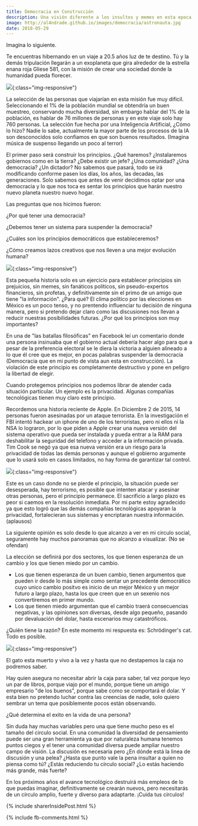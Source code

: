 ```yaml
---
title: Democracia en Construcción
description: Una visión diferente a los insultos y memes en esta epoca electoral
image: http://al4ndrade.github.io/images/democracia/astronauta.jpg
date: 2018-05-29
---
```


Imagina lo siguiente.

Te encuentras hibernando en un viaje a 20.5 años luz de te destino. Tú y la demás tripulación llegarán a un exoplaneta que gira alrededor de la estrella enana roja Gliese 581, con la misión de crear una sociedad donde la humanidad pueda florecer.

![]({{site.baseurl}}/images/democracia/gliese581.jpg){:class="img-responsive"}

La selección de las personas que viajarían en esta misión fue muy dificil. Seleccionando el 1% de la población mundial se obtendría un buen muestreo, conservando mucha diversidad, sin embargo hablar del 1% de la población, es hablar de 76 millones de personas y en este viaje solo hay 760 personas. 
La selección fue hecha por una Inteligencia Artificial, ¿Cómo lo hizo? Nadie lo sabe, actualmente la mayor parte de los procesos de la IA son desconocidos solo confiamos en que son buenos resultados. (Imagina música de suspenso llegando un poco al terror)

El primer paso será construir los principios. ¿Qué haremos? ¿Instalaremos gobiernos como en la tierra? ¿Debe existir un jefe? ¿Una comunidad? ¿Una democracia? ¿Un dictador? No sabemos que pasará, todo se irá modificando conforme pasen los días, los años, las decadas, las generaciones. Solo sabemos que antes de venir decidimos optar por una democracia y lo que nos toca es sentar los principios que harán nuestro nuevo planeta nuestro nuevo hogar.

Las preguntas que nos hicimos fueron:

¿Por qué tener una democracia?

¿Debemos tener un sistema para suspender la democracia?

¿Cuáles son los principios democráticos que estableceremos?

¿Cómo creamos lazos creativos que nos lleven a una mejor evolución humana?

![]({{site.baseurl}}/images/democracia/astronauta.jpg){:class="img-responsive"}

Esta pequeña historia solo es un ejercicio para establecer principios sin prejuicios, sin memes, sin fanáticos políticos, sin pseudo-expertos financieros, sin profetas, y definitivamente sin el primo de un amigo que tiene "la información". ¿Para qué? El clima político por las elecciones en México es un poco tenso, y no prentendo influenciar tu decisión de ninguna manera, pero si pretendo dejar claro como las discusiones nos llevan a reducir nuestras posibilidades futuras.
¿Por qué los principios son muy importantes?

En una de "las batallas filosóficas" en Facebook leí un comentario donde una persona insinuaba que el gobierno actual debería hacer algo para que a pesar de la preferencia electoral se le diera la victoria a alguien alineado a lo que él cree que es mejor, en pocas palabras suspender la democracia (Democracia que en mi punto de vista aun esta en construcción). La violación de este principio es completamente destructivo y pone en peligro la libertad de elegir.

Cuando protegemos principios nos podemos librar de atender cada situación particular. Un ejemplo es la privacidad. Algunas compañías tecnológicas tienen muy claro este principio.  

Recordemos una historia reciente de Apple. En Diciembre 2 de 2015, 14 personas fueron asesinadas por un ataque terrorista. En la investigación el FBI intentó hackear un iphone de uno de los terroristas, pero ni ellos ni la NSA lo lograron, por lo que piden a Apple crear una nueva versión del sistema operativo que pueda ser instalada y pueda entrar a la RAM para deshabilitar la seguridad del telefono y acceder a la información privada. Tim Cook se negó ya que esa nueva versión era un riesgo para la privacidad de todas las demás personas y aunque el gobierno argumente que lo usará solo en casos limitados, no hay forma de garantizar tal control.

![]({{site.baseurl}}/images/democracia/iphone.jpg){:class="img-responsive"}

Este es un caso donde no se pierde el principio, la situación puede ser desesperada, hay terrorismo, es posible que intenten atacar y asesinar otras personas, pero el principio permanece. El sacrificio a largo plazo es peor si caemos en la resolución inmediata. Por mi parte estoy agradecido ya que esto logró que las demás compañias tecnológicas apoyaran la privacidad, fortalecieran sus sistemas y encriptaran nuestra información. (aplausos)

La siguiente opinión es solo desde lo que alcanzo a ver en mi circulo social, seguramente hay muchos panoramas que no alcanzo a visualizar. (No se ofendan)

La elección se definirá por dos sectores, los que tienen esperanza de un cambio y los que tienen miedo por un cambio.

<ul>
	<li>Los que tienen esperanza de un buen cambio, tienen argumentos que pueden ir desde lo más simple como sentar un precedente democrático cuyo unico cambio positvo es inicio de un mejor México y un mejor futuro a largo plazo,  hasta los que creen que en un sexenio nos convertiremos en primer mundo.
	</li>
	<li>Los que tienen miedo argumentan que el cambio traerá consecuencias negativas, y las opiniones son diversas, desde algo pequeño, pasando por devaluación del dolar, hasta escenarios muy catastróficos.
	</li>
</ul>
		
¿Quién tiene la razón?
En este momento mi respuesta es: Schrödinger's cat. <br>
Todo es posible.

![]({{site.baseurl}}/images/democracia/schrodingers-bet.jpg){:class="img-responsive"}

El gato esta muerto y vivo a la vez y hasta que no destapemos la caja no podremos saber.

Hay quien asegura no necesitar abrir la caja para saber, tal vez porque leyo un par de libros, porque viajo por el mundo, porque tiene un amigo empresario "de los buenos", porque sabe como se comportará el dolar. Y esta bien no pretendo luchar contra las creencias de nadie, solo quiero sembrar un tema que posiblemente pocos están observando.

¿Qué determina el exito en la vida de una persona?

Sin duda hay muchas variables pero una que tiene mucho peso es el tamaño del circulo social.
En una comunidad la diversidad de pensamiento puede ser una gran herramienta ya que por naturaleza humana tenemos puntos ciegos y el tener una comunidad diversa puede ampliar nuestro campo de visión. 
La discusión es necesaria pero ¿En dónde está la linea de discusión y una pelea? ¿Hasta que punto vale la pena insultar a quien no piensa como tú? ¿Estás reduciendo tu círculo social? ¿Lo estás haciendo más grande, más fuerte?

En los próximos años el avance tecnológico destruirá más empleos de lo que puedas imaginar, definitivamente se crearán nuevos, pero necesitarás de un círculo amplio, fuerte y diverso para adaptarte. ¡Cuida tus círculos!

{% include sharerInsidePost.html %}

{% include fb-comments.html %}

